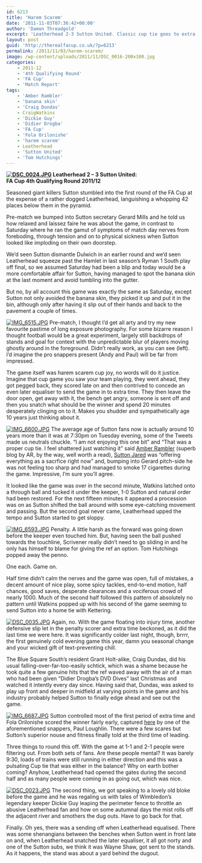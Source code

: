 ```yaml
---
id: 6213
title: 'Harem Scarem'
date: '2011-11-03T07:36:42+00:00'
author: 'Damon Threadgold'
excerpt: 'Leatherhead 2-3 Sutton United. Classic cup tie goes to extra time: banana skin, goals, silly red cards, saves, dubious penalties, chewed fingers and some morons leaving a poised cup tie with five minutes to go. Idiots.'
layout: post
guid: 'http://therealfacup.co.uk/?p=6213'
permalink: /2011/11/03/harem-scarem/
image: /wp-content/uploads/2011/11/DSC_0016-200x100.jpg
categories:
    - 2011-12
    - '4th Qualifying Round'
    - 'FA Cup'
    - 'Match Report'
tags:
    - 'Amber Rambler'
    - 'banana skin'
    - 'Craig Dundas'
    - CraigWatkins
    - 'Dickie Guy'
    - 'Didier Drogba'
    - 'FA Cup'
    - 'Fola Orilonishe'
    - 'harem scarem'
    - Leatherhead
    - 'Sutton United'
    - 'Tom Hutchings'
---
```


**[![DSC_0024.JPG](http://lh6.ggpht.com/-d-zs-71LqHg/TrG01akbIAI/AAAAAAAABEI/TwSeUSz43dQ/h320/DSC_0024.JPG)](http://lh6.ggpht.com/-d-zs-71LqHg/TrG01akbIAI/AAAAAAAABEI/TwSeUSz43dQ/w800/DSC_0024.JPG) Leatherhead 2 – 3 Sutton United:**  
**FA Cup 4th Qualifying Round 2011/12**

Seasoned giant killers Sutton stumbled into the first round of the FA Cup at the expense of a rather dogged Leatherhead, languishing a whopping 42 places below them in the pyramid.

Pre-match we bumped into Sutton secretary Gerard Mills and he told us how relaxed and laissez faire he was about the game, in contrast to Saturday where he ran the gamut of symptoms of match day nerves from foreboding, through tension and on to physical sickness when Sutton looked like imploding on their own doorstep.

We’d seen Sutton dismantle Dulwich in an earlier round and we’d seen Leatherhead squeeze past the Hamlet in last season’s Ryman 1 South play off final, so we assumed Saturday had been a blip and today would be a more comfortable affair for Sutton, having managed to spot the banana skin at the last moment and avoid tumbling into the gutter.

But no, by all account this game was exactly the same as Saturday, except Sutton not only avoided the banana skin, they picked it up and put it in the bin, although only after having it slip out of their hands and back to the pavement a couple of times.

[![IMG_6515.JPG](http://lh5.ggpht.com/-UMh0YjvEoIs/TrEDnoh1q6I/AAAAAAAAA_8/y5lf70R_hxg/h320/IMG_6515.JPG)](http://lh5.ggpht.com/-UMh0YjvEoIs/TrEDnoh1q6I/AAAAAAAAA_8/y5lf70R_hxg/w800/IMG_6515.JPG) Pre-match, I thought I’d get all arty and try my new favourite pastime of long exposure photography. For some bizarre reason I thought football would be a great experiment, largely still backdrops of stands and goal for context with the unpredictable blur of players moving ghostly around in the foreground. Didn’t really work, as you can see (left). I’d imagine the pro snappers present (Andy and Paul) will be far from impressed.

The game itself was harem scarem cup joy, no words will do it justice. Imagine that cup game you saw your team playing, they went ahead, they got pegged back, they scored late on and then contrived to concede an even later equaliser to send the game in to extra time. They then leave the door open, get away with it, the bench get angry, someone is sent off and then you snatch what should be the winner and spend 20 minutes desperately clinging on to it. Makes you shudder and sympathetically age 10 years just thinking about it.

[![IMG_6600.JPG](http://lh3.ggpht.com/-IDm-ntUecfg/TrEEOO7BqVI/AAAAAAAABAc/F7cS9X2v0ok/h320/IMG_6600.JPG)](http://lh3.ggpht.com/-IDm-ntUecfg/TrEEOO7BqVI/AAAAAAAABAc/F7cS9X2v0ok/w800/IMG_6600.JPG) The average age of Sutton fans now is actually around 10 years more than it was at 7:30pm on Tuesday evening, some of the Tweets made us neutrals chuckle. “I am not enjoying this one bit” and “That was a proper cup tie. I feel shattered just watching it” said [Amber Rambler](https://twitter.com/#%21/itsamberrambler/status/131505830636949505) (superb blog by AR, by the way, well worth a read), [Sutton Jared](https://twitter.com/#%21/SuttonJared/status/131490125191450624) was “offering everything as a sacrfice right now” and, bumping into Gerard pitch-side he was not feeling too sharp and had managed to smoke 17 cigarettes during the game. Impressive, I’m sure you’ll agree.

It looked like the game was over in the second minute, Watkins latched onto a through ball and tucked it under the keeper, 1-0 Sutton and natural order had been restored. For the next fifteen minutes it appeared a procession was on as Sutton shifted the ball around with some eye-catching movement and passing. But the second goal never came, Leatherhead upped the tempo and Sutton started to get sloppy.

[![IMG_6593.JPG](http://lh6.ggpht.com/-8dR-BV4A2F8/TrED8OCU5dI/AAAAAAAABAQ/kH6n7puFNjU/h320/IMG_6593.JPG)](http://lh6.ggpht.com/-8dR-BV4A2F8/TrED8OCU5dI/AAAAAAAABAQ/kH6n7puFNjU/w800/IMG_6593.JPG) Penalty. A little harsh as the forward was going down before the keeper even touched him. But, having seen the ball pushed towards the touchline, Scrivener really didn’t need to go sliding in and he only has himself to blame for giving the ref an option. Tom Hutchings popped away the penno.

One each. Game on.

Half time didn’t calm the nerves and the game was open, full of mistakes, a decent amount of nice play, some spicy tackles, end-to-end motion, half chances, good saves, desperate clearances and a vociferous crowd of nearly 1000. Much of the second half followed this pattern of absolutely no pattern until Watkins popped up with his second of the game seeming to send Sutton into a home tie with Kettering.

[![DSC_0035.JPG](http://lh3.ggpht.com/-tbxRfz6sxhs/TrG2v-I2-HI/AAAAAAAABEw/6O0MkkX72ew/h320/DSC_0035.JPG)](http://lh3.ggpht.com/-tbxRfz6sxhs/TrG2v-I2-HI/AAAAAAAABEw/6O0MkkX72ew/w800/DSC_0035.JPG) Again, no. With the game floating into injury time, another defensive slip let in the penalty scorer and extra time beckoned, as it did the last time we were here. It was significantly colder last night, though, brrrr, the first genuinely cold evening game this year, damn you seasonal change and your wicked gift of text-preventing chill.

The Blue Square South’s resident Grant Holt-alike, Craig Dundas, did his usual falling-over-far-too-easily schtick, which was a shame because he took quite a few genuine hits that the ref waved away with the air of a man who had been given “Didier Drogba’s DVD Dives” last Christmas and watched it intently every day since. Having said that, Dundas, was asked to play up front and deeper in midfield at varying points in the game and his industry probably helped Sutton to finally edge ahead and see out the game.

[![IMG_6687.JPG](http://lh5.ggpht.com/-SFZC2_WcvlE/TrEGfcHy04I/AAAAAAAABCc/FVm1GoYytQk/h320/IMG_6687.JPG)](http://lh5.ggpht.com/-SFZC2_WcvlE/TrEGfcHy04I/AAAAAAAABCc/FVm1GoYytQk/w800/IMG_6687.JPG) Sutton controlled most of the first period of extra time and Fola Orilonishe scored the winner fairly early, captured [here](https://twitter.com/#%21/paulloughlin/status/131517756137943040/photo/1) by one of the aforementioned snappers, Paul Loughlin. There were a few scares but Sutton’s superior nouse and fitness finally told at the third time of leading.

Three things to round this off. With the game at 1-1 and 2-1 people were filtering out. From both sets of fans. Are these people mental? It was barely 9:30, loads of trains were still running in either direction and this was a pulsating Cup tie that was either in the balance? Why on earth bother coming? Anyhow, Leatherhead had opened the gates during the second half and as many people were coming in as going out, which was nice.

[![DSC_0023.JPG](http://lh3.ggpht.com/-pyvbOAm38bs/TrG00nWLQaI/AAAAAAAABEA/o4r7NtfqL78/h320/DSC_0023.JPG)](http://lh3.ggpht.com/-pyvbOAm38bs/TrG00nWLQaI/AAAAAAAABEA/o4r7NtfqL78/w800/DSC_0023.JPG) The second thing, we got speaking to a lovely old bloke before the game and he was regaling us with tales of Wimbledon’s legendary keeper Dickie Guy leaping the perimeter fence to throttle an abusive Leatherhead fan and how on some autumnal days the mist rolls off the adjacent river and smothers the dug outs. Have to go back for that.

Finally. Oh yes, there was a sending off when Leatherhead equalised. There was some shenangians between the benches when Sutton went in front late on and, when Leatherhead snatched the later equaliser, it all got norty and one of the Sutton subs, we think it was Wayne Shaw, got sent to the stands. As it happens, the stand was about a yard behind the dugout.